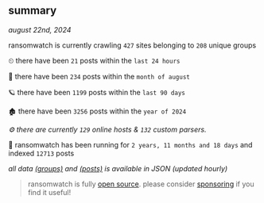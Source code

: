 
## summary
_august 22nd, 2024_

ransomwatch is currently crawling `427` sites belonging to `208` unique groups

⏲ there have been `21` posts within the `last 24 hours`

🦈 there have been `234` posts within the `month of august`

🪐 there have been `1199` posts within the `last 90 days`

🏚 there have been `3256` posts within the `year of 2024`

_⚙️ there are currently `129` online hosts & `132` custom parsers._

🦕 ransomwatch has been running for `2 years, 11 months and 18 days` and indexed `12713` posts

_all data  [(groups)](http://ransomwhat.telemetry.ltd/groups) and [(posts)](http://ransomwhat.telemetry.ltd/posts) is available in JSON (updated hourly)_

> ransomwatch is fully [open source](https://github.com/joshhighet/ransomwatch#ransomwatch--). please consider [sponsoring](https://github.com/sponsors/joshhighet) if you find it useful!
